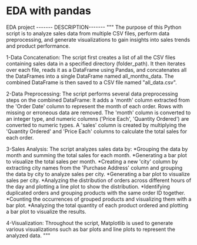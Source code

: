# EDA with pandas
 EDA project 
   ------- DESCRIPTION-------
""" The purpose of this Python script is to analyze sales data
from multiple CSV files, perform data preprocessing, and generate visualizations
to gain insights into sales trends and product performance.

1-Data Concatenation:
The script first creates a list of all the CSV files
containing sales data in a specified directory (folder_path).
It then iterates over each file, reads it as a DataFrame using Pandas,
and concatenates all the DataFrames into a single DataFrame named all_months_data.
The combined DataFrame is then saved to a CSV file named "all_data.csv".

2-Data Preprocessing:
The script performs several data preprocessing steps on the combined DataFrame:
It adds a 'month' column extracted from the 'Order Date' column to represent the month of each order.
Rows with missing or erroneous data are removed.
The 'month' column is converted to an integer type,
and numeric columns ('Price Each', 'Quantity Ordered') are converted to numeric types.
A 'sales' column is created by multiplying the 'Quantity Ordered' and 'Price Each' columns
to calculate the total sales for each order.

3-Sales Analysis:
The script analyzes sales data by:
*Grouping the data by month and summing the total sales for each month.
*Generating a bar plot to visualize the total sales per month.
*Creating a new 'city' column by extracting city names from the 'Purchase Address' column
  and grouping the data by city to analyze sales per city.
*Generating a bar plot to visualize sales per city.
*Analyzing the distribution of orders across different hours of the day and plotting a line plot to show the distribution.
*Identifying duplicated orders and grouping products with the same order ID together.
*Counting the occurrences of grouped products and visualizing them with a bar plot.
*Analyzing the total quantity of each product ordered and plotting a bar plot to visualize the results.

4-Visualization:
Throughout the script, Matplotlib is used to generate various visualizations
such as bar plots and line plots to represent the analyzed data.
"""
   
   
